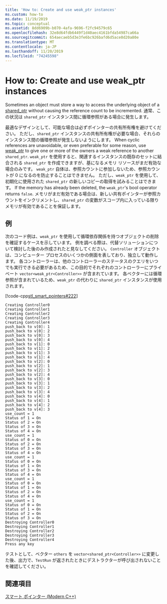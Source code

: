 ```yaml
---
title: 'How to: Create and use weak_ptr instances'
ms.custom: how-to
ms.date: 11/19/2019
ms.topic: conceptual
ms.assetid: 8dd6909b-b070-4afa-9696-f2fc94579c65
ms.openlocfilehash: 32e8d64fdb6449f1d40aec4161bfda54987ca66a
ms.sourcegitcommit: 654aecaeb5d3e3fe6bc926bafd6d5ace0d20a80e
ms.translationtype: MT
ms.contentlocale: ja-JP
ms.lasthandoff: 11/20/2019
ms.locfileid: "74245598"
---
```

# <a name="how-to-create-and-use-weak_ptr-instances"></a>How to: Create and use weak_ptr instances

Sometimes an object must store a way to access the underlying object of a [shared_ptr](../standard-library/shared-ptr-class.md) without causing the reference count to be incremented. 通常、この状況は `shared_ptr` インスタンス間に循環参照がある場合に発生します。

最適なデザインとして、可能な場合は必ずポインターの共有所有権を避けてください。 ただし、`shared_ptr` インスタンスの共有所有権が必要な場合、それらのインスタンス間の循環参照が発生しないようにします。 When cyclic references are unavoidable, or even preferable for some reason, use [weak_ptr](../standard-library/weak-ptr-class.md) to give one or more of the owners a weak reference to another `shared_ptr`. `weak_ptr` を使用すると、関連するインスタンスの既存のセットに結合される `shared_ptr` を作成できますが、基になるメモリ リソースがまだ有効な場合のみです。 `weak_ptr` 自体は、参照カウントに参加しないため、参照カウントが 0 になるのを防止することはできません。 ただし、`weak_ptr` を使用して、初期化に使用された `shared_ptr` の新しいコピーの取得を試みることはできます。 If the memory has already been deleted, the `weak_ptr`'s bool operator returns `false`. メモリがまだ有効である場合は、新しい共有ポインターが参照カウントをインクリメントし、`shared_ptr` の変数がスコープ内に入っている限りメモリが有効であることを保証します。

## <a name="example"></a>例

次のコード例は、`weak_ptr` を使用して循環依存関係を持つオブジェクトの削除を確証するケースを示しています。 例を調べる際は、代替ソリューションについて検討した後のみ作成されたと見なしてください。 `Controller` オブジェクトは、コンピューター プロセスのいくつかの側面を表しており、独立して動作します。 各コントローラーは、他のコントローラーのステータスのクエリをいつでも実行できる必要があるため、この目的でそれぞれのコントローラーにプライベート `vector<weak_ptr<Controller>>` が含まれています。 各ベクターには循環参照が含まれているため、`weak_ptr` の代わりに `shared_ptr` インスタンスが使用されます。

[!code-cpp[stl_smart_pointers#222](../cpp/codesnippet/CPP/how-to-create-and-use-weak-ptr-instances_1.cpp)]

```Output
Creating Controller0
Creating Controller1
Creating Controller2
Creating Controller3
Creating Controller4
push_back to v[0]: 1
push_back to v[0]: 2
push_back to v[0]: 3
push_back to v[0]: 4
push_back to v[1]: 0
push_back to v[1]: 2
push_back to v[1]: 3
push_back to v[1]: 4
push_back to v[2]: 0
push_back to v[2]: 1
push_back to v[2]: 3
push_back to v[2]: 4
push_back to v[3]: 0
push_back to v[3]: 1
push_back to v[3]: 2
push_back to v[3]: 4
push_back to v[4]: 0
push_back to v[4]: 1
push_back to v[4]: 2
push_back to v[4]: 3
use_count = 1
Status of 1 = On
Status of 2 = On
Status of 3 = On
Status of 4 = On
use_count = 1
Status of 0 = On
Status of 2 = On
Status of 3 = On
Status of 4 = On
use_count = 1
Status of 0 = On
Status of 1 = On
Status of 3 = On
Status of 4 = On
use_count = 1
Status of 0 = On
Status of 1 = On
Status of 2 = On
Status of 4 = On
use_count = 1
Status of 0 = On
Status of 1 = On
Status of 2 = On
Status of 3 = On
Destroying Controller0
Destroying Controller1
Destroying Controller2
Destroying Controller3
Destroying Controller4
Press any key
```

テストとして、ベクター `others` を `vector<shared_ptr<Controller>>` に変更した後、出力で、`TestRun` が返されたときにデストラクターが呼び出されないことを確認してください。

## <a name="see-also"></a>関連項目

[スマート ポインター (Modern C++)](../cpp/smart-pointers-modern-cpp.md)
